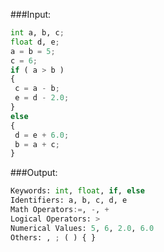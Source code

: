 ###Input: 

```python
int a, b, c;
float d, e;
a = b = 5;
c = 6;
if ( a > b )
{
 c = a - b;
 e = d - 2.0;
}
else
{
 d = e + 6.0;
 b = a + c;
}
```

###Output:

```python
Keywords: int, float, if, else
Identifiers: a, b, c, d, e
Math Operators:=, -, +
Logical Operators: >
Numerical Values: 5, 6, 2.0, 6.0
Others: , ; ( ) { }
```
